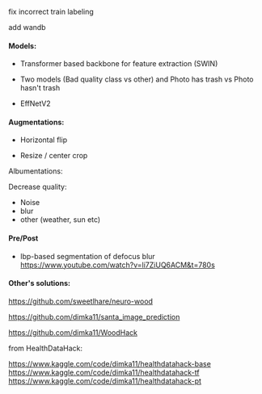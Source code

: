 fix incorrect train labeling

add wandb

#### Models:

* Transformer based backbone for feature extraction (SWIN)

* Two models (Bad quality class vs other) and Photo has trash vs Photo hasn't trash

* EffNetV2

#### Augmentations:

* Horizontal flip

* Resize / center crop

Albumentations:

Decrease quality:

* Noise
* blur
* other (weather, sun etc)

#### Pre/Post

* lbp-based segmentation of defocus blur
https://www.youtube.com/watch?v=li7ZiUQ6ACM&t=780s


#### Other's solutions:

https://github.com/sweetlhare/neuro-wood

https://github.com/dimka11/santa_image_prediction

https://github.com/dimka11/WoodHack

from HealthDataHack:

https://www.kaggle.com/code/dimka11/healthdatahack-base
https://www.kaggle.com/code/dimka11/healthdatahack-tf
https://www.kaggle.com/code/dimka11/healthdatahack-pt


